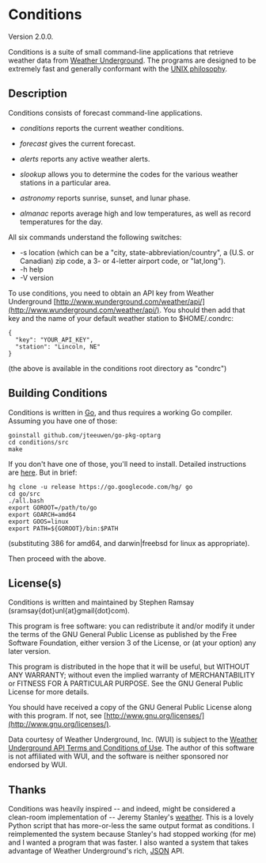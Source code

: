 
Conditions
==========

Version 2.0.0.

Conditions is a suite of small command-line applications that retrieve weather data from [Weather Underground](http://www.wunderground.com).  The programs are designed to be extremely fast and generally conformant with the [UNIX philosophy](http://en.wikipedia.org/wiki/Unix_philosophy).

Description
-----------

Conditions consists of forecast command-line applications.

* _conditions_ reports the current weather conditions.

* _forecast_ gives the current forecast.

* _alerts_ reports any active weather alerts.

* _slookup_ allows you to determine the codes for the various weather stations in a particular area.

* _astronomy_ reports sunrise, sunset, and lunar phase.

* _almanac_ reports average high and low temperatures, as well as record temperatures for the day.
	
All six commands understand the following switches:

* -s location (which can be a "city, state-abbreviation/country", a (U.S. or Canadian) zip code, a 3- or 4-letter airport code, or "lat,long").
* -h help
* -V version

To use conditions, you need to obtain an API key from Weather Underground [http://www.wunderground.com/weather/api/](http://www.wunderground.com/weather/api/).  You should then add that key and the name of your default weather station to $HOME/.condrc:

	{
	  "key": "YOUR_API_KEY",
	  "station": "Lincoln, NE"
	}

(the above is available in the conditions root directory as "condrc")

Building Conditions
-------------------

Conditions is written in [Go](http://golang.org), and thus requires a working Go compiler.  Assuming you have one of those:

	goinstall github.com/jteeuwen/go-pkg-optarg
	cd conditions/src
	make

If you don't have one of those, you'll need to install.  Detailed instructions are [here](http://golang.org/doc/install.html).  But in brief:

	hg clone -u release https://go.googlecode.com/hg/ go
	cd go/src
	./all.bash
	export GOROOT=/path/to/go
	export GOARCH=amd64
	export GOOS=linux
	export PATH=${GOROOT}/bin:$PATH

(substituting 386 for amd64, and darwin|freebsd for linux as appropriate).

Then proceed with the above.

License(s)
---------

Conditions is written and maintained by Stephen Ramsay (sramsay{dot}unl{at}gmail{dot}com).

This program is free software: you can redistribute it and/or modify it under the terms of the GNU General Public License as published by the Free Software Foundation, either version 3 of the License, or (at your option) any later version.

This program is distributed in the hope that it will be useful, but WITHOUT ANY WARRANTY; without even the implied warranty of MERCHANTABILITY or FITNESS FOR A PARTICULAR PURPOSE.  See the GNU General Public License for more details.

You should have received a copy of the GNU General Public License along with this program.  If not, see [http://www.gnu.org/licenses/](http://www.gnu.org/licenses/).

Data courtesy of Weather Underground, Inc. (WUI) is subject to the [Weather Underground API Terms and Conditions of Use](http://www.wunderground.com/weather/api/d/terms.html).  The author of this software is not affiliated with WUI, and the software is neither sponsored nor endorsed by WUI.

Thanks
------

Conditions was heavily inspired -- and indeed, might be considered a clean-room implementation of -- Jeremy Stanley's [weather](http://fungi.yuggoth.org/weather/).  This is a lovely Python script that has more-or-less the same output format as conditions.  I reimplemented the system because Stanley's had stopped working (for me) and I wanted a program that was faster.  I also wanted a system that takes advantage of Weather Underground's rich, [JSON](http://www.json.org/) API.
